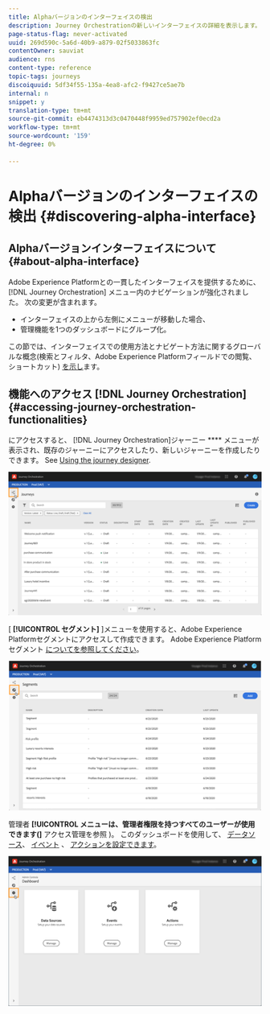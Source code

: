 ```yaml
---
title: Alphaバージョンのインターフェイスの検出
description: Journey Orchestrationの新しいインターフェイスの詳細を表示します。
page-status-flag: never-activated
uuid: 269d590c-5a6d-40b9-a879-02f5033863fc
contentOwner: sauviat
audience: rns
content-type: reference
topic-tags: journeys
discoiquuid: 5df34f55-135a-4ea8-afc2-f9427ce5ae7b
internal: n
snippet: y
translation-type: tm+mt
source-git-commit: eb4474313d3c0470448f9959ed757902ef0ecd2a
workflow-type: tm+mt
source-wordcount: '159'
ht-degree: 0%

---
```



# Alphaバージョンのインターフェイスの検出 {#discovering-alpha-interface}

## Alphaバージョンインターフェイスについて {#about-alpha-interface}

Adobe Experience Platformとの一貫したインターフェイスを提供するために、 [!DNL Journey Orchestration] メニュー内のナビゲーションが強化されました。 次の変更が含まれます。

* インターフェイスの上から左側にメニューが移動した場合、
* 管理機能を1つのダッシュボードにグループ化。

この節では、インターフェイスでの使用方法とナビゲート方法に関するグローバルな概念(検索とフィルタ、Adobe Experience Platformフィールドでの閲覧、ショートカット) [を示し](../about/user-interface.md)ます。

## 機能へのアクセス [!DNL Journey Orchestration] {#accessing-journey-orchestration-functionalities}

にアクセスすると、 [!DNL Journey Orchestration]ジャーニー **** メニューが表示され、既存のジャーニーにアクセスしたり、新しいジャーニーを作成したりできます。 See [Using the journey designer](../building-journeys/using-the-journey-designer.md).

![](../assets/interface-journeys.png)

[ **[!UICONTROL セグメント]** ]メニューを使用すると、Adobe Experience Platformセグメントにアクセスして作成できます。 Adobe Experience Platformセグメント [についてを参照してください](../segment/about-segments.md)。

![](../assets/interface-segments.png)

管理者 **[!UICONTROL メニューは、管理者権限を持つすべてのユーザーが使用できます(]** アクセス管理を参照 [](../about/access-management.md))。 このダッシュボードを使用して、 [データソース](../datasource/about-data-sources.md)、 [イベント](../event/about-events.md) 、 [アクションを設定できます](../action/action.md)。

![](../assets/interface-admin-dashboard.png)
